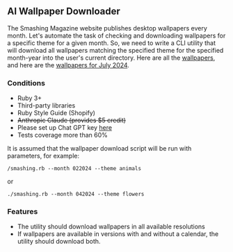 ## AI Wallpaper Downloader

The Smashing Magazine website publishes desktop wallpapers every month. Let's automate the task of checking and downloading wallpapers for a specific theme for a given month. So, we need to write a CLI utility that will download all wallpapers matching the specified theme for the specified month-year into the user's current directory. Here are all the [wallpapers](https://www.smashingmagazine.com/category/wallpapers), and here are the [wallpapers for July 2024](https://www.smashingmagazine.com/2024/06/desktop-wallpaper-calendars-july-2024/).

### Conditions

- Ruby 3+
- Third-party libraries
- Ruby Style Guide (Shopify)
- ~~Anthropic Claude (provides $5 credit)~~
- Please set up Chat GPT key [here](https://github.com/EugenShved/smashing_magazine_parser/blob/main/lib/image_analyzer.rb#L7)
- Tests coverage more than 60%

It is assumed that the wallpaper download script will be run with parameters, for example:

```
/smashing.rb --month 022024 --theme animals
```

or
```
./smashing.rb --month 042024 --theme flowers
```

### Features

* The utility should download wallpapers in all available resolutions
* If wallpapers are available in versions with and without a calendar, the utility should download both.

